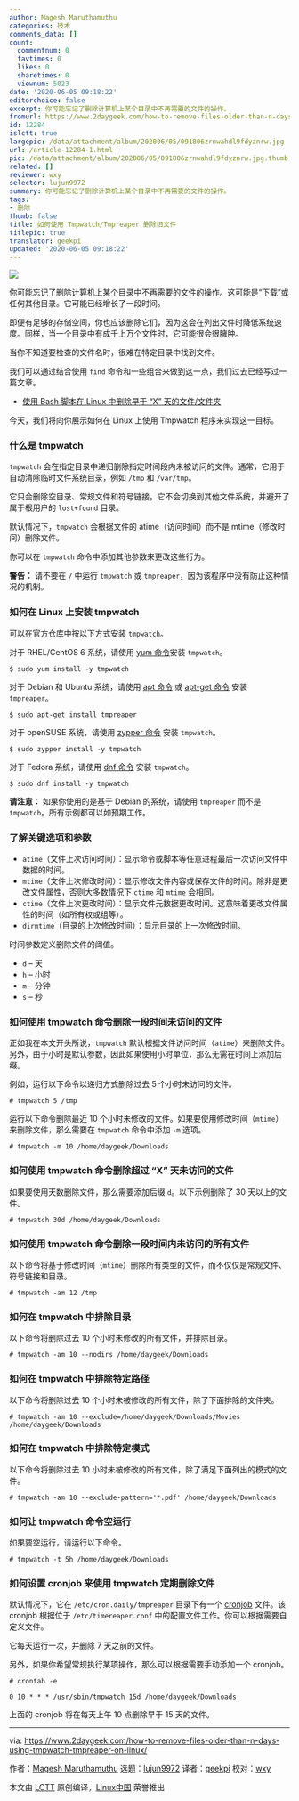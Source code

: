 ```yaml
---
author: Magesh Maruthamuthu
categories: 技术
comments_data: []
count:
  commentnum: 0
  favtimes: 0
  likes: 0
  sharetimes: 0
  viewnum: 5023
date: '2020-06-05 09:18:22'
editorchoice: false
excerpt: 你可能忘记了删除计算机上某个目录中不再需要的文件的操作。
fromurl: https://www.2daygeek.com/how-to-remove-files-older-than-n-days-using-tmpwatch-tmpreaper-on-linux/
id: 12284
islctt: true
largepic: /data/attachment/album/202006/05/091806zrnwahdl9fdyznrw.jpg
url: /article-12284-1.html
pic: /data/attachment/album/202006/05/091806zrnwahdl9fdyznrw.jpg.thumb.jpg
related: []
reviewer: wxy
selector: lujun9972
summary: 你可能忘记了删除计算机上某个目录中不再需要的文件的操作。
tags:
- 删除
thumb: false
title: 如何使用 Tmpwatch/Tmpreaper 删除旧文件
titlepic: true
translator: geekpi
updated: '2020-06-05 09:18:22'
---
```


![](/data/attachment/album/202006/05/091806zrnwahdl9fdyznrw.jpg)


你可能忘记了删除计算机上某个目录中不再需要的文件的操作。这可能是“下载”或任何其他目录。它可能已经增长了一段时间。


即便有足够的存储空间，你也应该删除它们，因为这会在列出文件时降低系统速度。同样，当一个目录中有成千上万个文件时，它可能很会很臃肿。


当你不知道要检查的文件名时，很难在特定目录中找到文件。


我们可以通过结合使用 `find` 命令和一些组合来做到这一点，我们过去已经写过一篇文章。


* [使用 Bash 脚本在 Linux 中删除早于 “X” 天的文件/文件夹](/article-11490-1.html)


今天，我们将向你展示如何在 Linux 上使用 Tmpwatch 程序来实现这一目标。


### 什么是 tmpwatch


`tmpwatch` 会在指定目录中递归删除指定时间段内未被访问的文件。通常，它用于自动清除临时文件系统目录，例如 `/tmp` 和 `/var/tmp`。


它只会删除空目录、常规文件和符号链接。它不会切换到其他文件系统，并避开了属于根用户的 `lost+found` 目录。


默认情况下，`tmpwatch` 会根据文件的 atime（访问时间）而不是 mtime（修改时间）删除文件。


你可以在 `tmpwatch` 命令中添加其他参数来更改这些行为。


**警告：** 请不要在 `/` 中运行 `tmpwatch` 或 `tmpreaper`，因为该程序中没有防止这种情况的机制。


### 如何在 Linux 上安装 tmpwatch


可以在官方仓库中按以下方式安装 `tmpwatch`。


对于 RHEL/CentOS 6 系统，请使用 [yum 命令](https://www.2daygeek.com/linux-yum-command-examples-manage-packages-rhel-centos-systems/)安装 `tmpwatch`。



```
$ sudo yum install -y tmpwatch
```

对于 Debian 和 Ubuntu 系统，请使用 [apt 命令](https://www.2daygeek.com/apt-command-examples-manage-packages-debian-ubuntu-systems/) 或 [apt-get 命令](https://www.2daygeek.com/apt-get-apt-cache-command-examples-manage-packages-debian-ubuntu-systems/) 安装 `tmpreaper`。



```
$ sudo apt-get install tmpreaper
```

对于 openSUSE 系统，请使用 [zypper 命令](https://www.2daygeek.com/zypper-command-examples-manage-packages-opensuse-system/) 安装 `tmpwatch`。



```
$ sudo zypper install -y tmpwatch
```

对于 Fedora 系统，请使用 [dnf 命令](https://www.2daygeek.com/linux-dnf-command-examples-manage-packages-fedora-centos-rhel-systems/) 安装 `tmpwatch`。



```
$ sudo dnf install -y tmpwatch
```

**请注意：** 如果你使用的是基于 Debian 的系统，请使用 `tmpreaper` 而不是 `tmpwatch`。所有示例都可以如预期工作。


### 了解关键选项和参数


* `atime`（文件上次访问时间）：显示命令或脚本等任意进程最后一次访问文件中数据的时间。
* `mtime`（文件上次修改时间）：显示修改文件内容或保存文件的时间。除非是更改文件属性，否则大多数情况下 `ctime` 和 `mtime` 会相同。
* `ctime`（文件上次更改时间）：显示文件元数据更改时间。这意味着更改文件属性的时间（如所有权或组等）。
* `dirmtime`（目录的上次修改时间）：显示目录的上一次修改时间。


时间参数定义删除文件的阈值。


* `d` – 天
* `h` – 小时
* `m` – 分钟
* `s` – 秒


### 如何使用 tmpwatch 命令删除一段时间未访问的文件


正如我在本文开头所说，`tmpwatch` 默认根据文件访问时间（`atime`）来删除文件。另外，由于小时是默认参数，因此如果使用小时单位，那么无需在时间上添加后缀。


例如，运行以下命令以递归方式删除过去 5 个小时未访问的文件。



```
# tmpwatch 5 /tmp
```

运行以下命令删除最近 10 个小时未修改的文件。如果要使用修改时间（`mtime`）来删除文件，那么需要在 `tmpwatch` 命令中添加 `-m` 选项。



```
# tmpwatch -m 10 /home/daygeek/Downloads
```

### 如何使用 tmpwatch 命令删除超过 “X” 天未访问的文件


如果要使用天数删除文件，那么需要添加后缀 `d`。以下示例删除了 30 天以上的文件。



```
# tmpwatch 30d /home/daygeek/Downloads
```

### 如何使用 tmpwatch 命令删除一段时间内未访问的所有文件


以下命令将基于修改时间（`mtime`）删除所有类型的文件，而不仅仅是常规文件、符号链接和目录。



```
# tmpwatch -am 12 /tmp
```

### 如何在 tmpwatch 中排除目录


以下命令将删除过去 10 个小时未修改的所有文件，并排除目录。



```
# tmpwatch -am 10 --nodirs /home/daygeek/Downloads
```

### 如何在 tmpwatch 中排除特定路径


以下命令将删除过去 10 个小时未被修改的所有文件，除了下面排除的文件夹。



```
# tmpwatch -am 10 --exclude=/home/daygeek/Downloads/Movies /home/daygeek/Downloads
```

### 如何在 tmpwatch 中排除特定模式


以下命令将删除过去 10 小时未被修改的所有文件，除了满足下面列出的模式的文件。



```
# tmpwatch -am 10 --exclude-pattern='*.pdf' /home/daygeek/Downloads
```

### 如何让 tmpwatch 命令空运行


如果要空运行，请运行以下命令。



```
# tmpwatch -t 5h /home/daygeek/Downloads
```

### 如何设置 cronjob 来使用 tmpwatch 定期删除文件


默认情况下，它在 `/etc/cron.daily/tmpreaper` 目录下有一个 [cronjob](https://www.2daygeek.com/linux-crontab-cron-job-to-schedule-jobs-task/) 文件。该 cronjob 根据位于 `/etc/timereaper.conf` 中的配置文件工作。你可以根据需要自定义文件。


它每天运行一次，并删除 7 天之前的文件。


另外，如果你希望常规执行某项操作，那么可以根据需要手动添加一个 cronjob。



```
# crontab -e

0 10 * * * /usr/sbin/tmpwatch 15d /home/daygeek/Downloads
```

上面的 cronjob 将在每天上午 10 点删除早于 15 天的文件。




---


via: <https://www.2daygeek.com/how-to-remove-files-older-than-n-days-using-tmpwatch-tmpreaper-on-linux/>


作者：[Magesh Maruthamuthu](https://www.2daygeek.com/author/magesh/) 选题：[lujun9972](https://github.com/lujun9972) 译者：[geekpi](https://github.com/geekpi) 校对：[wxy](https://github.com/wxy)


本文由 [LCTT](https://github.com/LCTT/TranslateProject) 原创编译，[Linux中国](https://linux.cn/) 荣誉推出
